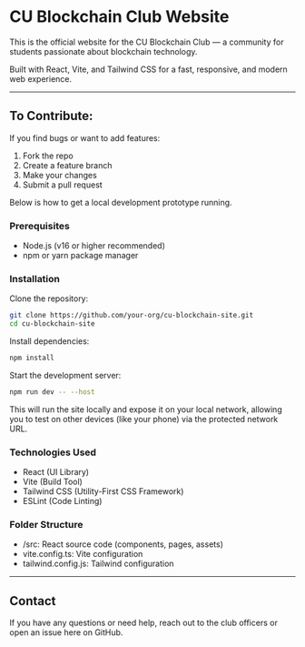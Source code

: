 # CU Blockchain Club Website

This is the official website for the CU Blockchain Club — a community for students passionate about blockchain technology.

Built with React, Vite, and Tailwind CSS for a fast, responsive, and modern web experience.

---

## To Contribute:

If you find bugs or want to add features:

1. Fork the repo
2. Create a feature branch
3. Make your changes
4. Submit a pull request

Below is how to get a local development prototype running. 

### Prerequisites

- Node.js (v16 or higher recommended)
- npm or yarn package manager

### Installation

Clone the repository:

```bash
git clone https://github.com/your-org/cu-blockchain-site.git
cd cu-blockchain-site
```

Install dependencies:

```bash
npm install
```

Start the development server:

```bash
npm run dev -- --host
```

This will run the site locally and expose it on your local network, allowing you to test on other devices (like your phone) via the protected network URL.

### Technologies Used

- React (UI Library)
- Vite (Build Tool)
- Tailwind CSS (Utility-First CSS Framework)
- ESLint (Code Linting)

### Folder Structure

- /src: React source code (components, pages, assets)
- vite.config.ts: Vite configuration
- tailwind.config.js: Tailwind configuration

---

## Contact

If you have any questions or need help, reach out to the club officers or open an issue here on GitHub. 
